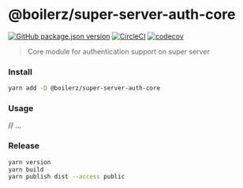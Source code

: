 # @boilerz/super-server-auth-core

[![GitHub package.json version](https://img.shields.io/github/package-json/v/boilerz/super-server-auth-core)](https://www.npmjs.com/package/@boilerz/super-server-auth-core)
[![CircleCI](https://circleci.com/gh/boilerz/super-server-auth-core/tree/master.svg?style=shield)](https://circleci.com/gh/boilerz/super-server-auth-core/tree/master)
[![codecov](https://codecov.io/gh/boilerz/super-server-auth-core/branch/master/graph/badge.svg)](https://codecov.io/gh/boilerz/super-server-auth-core)

> Core module for authentication support on super server

### Install

```bash
yarn add -D @boilerz/super-server-auth-core
```

### Usage

// ...

### Release

```bash
yarn version
yarn build
yarn publish dist --access public
```

